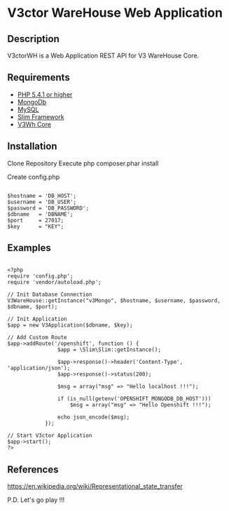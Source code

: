# V3ctor WareHouse Web Application #

## Description ##
V3ctorWH is a Web Application REST API for V3 WareHouse Core.

## Requirements ##
* [PHP 5.4.1 or higher](http://www.php.net/)
* [MongoDb](http://www.mongodb.org/)
* [MySQL](https://www.mysql.com/)
* [Slim Framework](http://www.slimframework.com/)
* [V3Wh Core](https://github.com/yorch81/v3wh)

## Installation ##
Clone Repository
Execute php composer.phar install

Create config.php
~~~

$hostname = 'DB_HOST';
$username = 'DB_USER';
$password = 'DB_PASSWORD';
$dbname   = 'DBNAME';
$port     = 27017;
$key      = "KEY";

~~~

## Examples ##
~~~

<?php
require 'config.php';
require 'vendor/autoload.php';

// Init Database Connection
V3WareHouse::getInstance("v3Mongo", $hostname, $username, $password, $dbname, $port);

// Init Application
$app = new V3Application($dbname, $key);

// Add Custom Route
$app->addRoute('/openshift', function () {
		    	$app = \Slim\Slim::getInstance();

		        $app->response()->header('Content-Type', 'application/json');
		        $app->response()->status(200);

		        $msg = array("msg" => "Hello localhost !!!");

		        if (is_null(getenv('OPENSHIFT_MONGODB_DB_HOST')))
		        	$msg = array("msg" => "Hello Openshift !!!");
		        
		        echo json_encode($msg);
		    });

// Start V3ctor Application
$app->start();
?>

~~~

## References ##
https://en.wikipedia.org/wiki/Representational_state_transfer

P.D. Let's go play !!!




